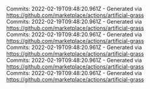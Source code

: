 Commits: 2022-02-19T09:48:20.961Z - Generated via https://github.com/marketplace/actions/artificial-grass
<br>
Commits: 2022-02-19T09:48:20.961Z - Generated via https://github.com/marketplace/actions/artificial-grass
<br>
Commits: 2022-02-19T09:48:20.961Z - Generated via https://github.com/marketplace/actions/artificial-grass
<br>
Commits: 2022-02-19T09:48:20.961Z - Generated via https://github.com/marketplace/actions/artificial-grass
<br>
Commits: 2022-02-19T09:48:20.961Z - Generated via https://github.com/marketplace/actions/artificial-grass
<br>
Commits: 2022-02-19T09:48:20.961Z - Generated via https://github.com/marketplace/actions/artificial-grass
<br>
